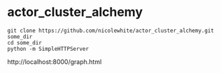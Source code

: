 actor_cluster_alchemy
=====================

```
git clone https://github.com/nicolewhite/actor_cluster_alchemy.git some_dir
cd some_dir
python -m SimpleHTTPServer
```

http://localhost:8000/graph.html
